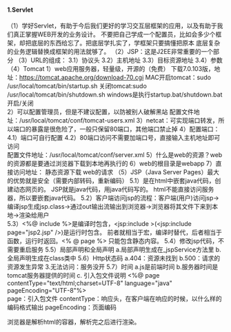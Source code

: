 #### 1.Servlet
   （1）学好Servlet，有助于今后我们更好的学习交互层框架的应用，以及有助于我们真正掌握WEB开发的业务设计。
    不要把自己学成一个配置员，比如会多少个框架，却把底层的东西给忘了。把底层学扎实了，学框架只要搞懂把原本
    底层复杂的业务逻辑替换成框架的用法就够了。
   （2）JSP：这是J2EE非常重要的一个部分
   （3）URL的组成：
        3.1）协议头
        3.2）主机地址
        3.3）目标资源地址
        3.4）参数
   （4）Tomcat 
        1）web应用服务器，轻量级，开源的（免费）
            下载7.0.103版，地址：https://tomcat.apache.org/download-70.cgi
            MAC开启tomcat：sudo /usr/local/tomcat/bin/startup.sh
                关闭tomcat:sudo /usr/local/tomcat/bin/shutdown.sh
            windows是执行startup.bat/shutdown.bat开启/关闭   
        2）可以配置管理员，但是不建议配置，以防被别人破解黑站
            配置文件地址：/usr/local/tomcat/conf/tomcat-users.xml
        3）netcat：可实现端口转发，所以端口的暴露是很危险了，一般只保留80端口，其他端口禁止掉
        4）配置端口：
            4.1）端口可自行配置
            4.2）80端口访问不需要加端口号，直接输入主机地址即可访问        
            配置文件地址：/usr/local/tomcat/conf/server.xml
        5）什么是web的资源？web的资源都是要通过浏览器下载到本地再执行的
        6）web的根目录是webapp
        7）直接访问地址：
            静态资源下载 
            web的请求
    （5）JSP（Java Server Pages）最大的优势就是安全（需要内部转码，重新编码）
        5.1）是在html中嵌套java代码，创建动态网页的。
            JSP就是java代码，用java代码写的。
            html不能直接访问服务器，所以要嵌套java代码。
        5.2）客户端访问jsp的流程：客户端(用户)访问jsp->编译jsp生成jsp.class->通过out输出流输出到浏览器->浏览器将其文件下来到本地->渲染给用户       
        5.3）<%@ include %>是编译时包含，<jsp:include >(<jsp:include page="jsp2.jsp" />)是运行时包含。
             前者就相当于宏，编译时替代，后者相当于函数，运行时返回。<% @ page %> 只能包含静态内容。 
        5.4）修改jsp代码，不需要重启服务
        5.5）局部声明和全局声明
            a.局部声明生成在_jspService方法里
            b.全局声明生成在class类中
        5.6）Http状态码
            a.404：资源未找到
            b.500：请求的资源发生异常
            3.无法访问：服务没开 
        5.7）时间
            a.js是前端时间
            b.服务器时间是tomcat服务器提供的时间
            c. 引入包文件说明
                <%@ page contentType="text/html;charset=UTF-8" language="java" pageEncoding="UTF-8"%>             
                page：引入包文件
                contentType：响应头，在客户端在响应的时候，以什么样的编码格式输出
                pageEncoding：页面编码
        
   浏览器是解析html的容器，解析完之后进行渲染。
